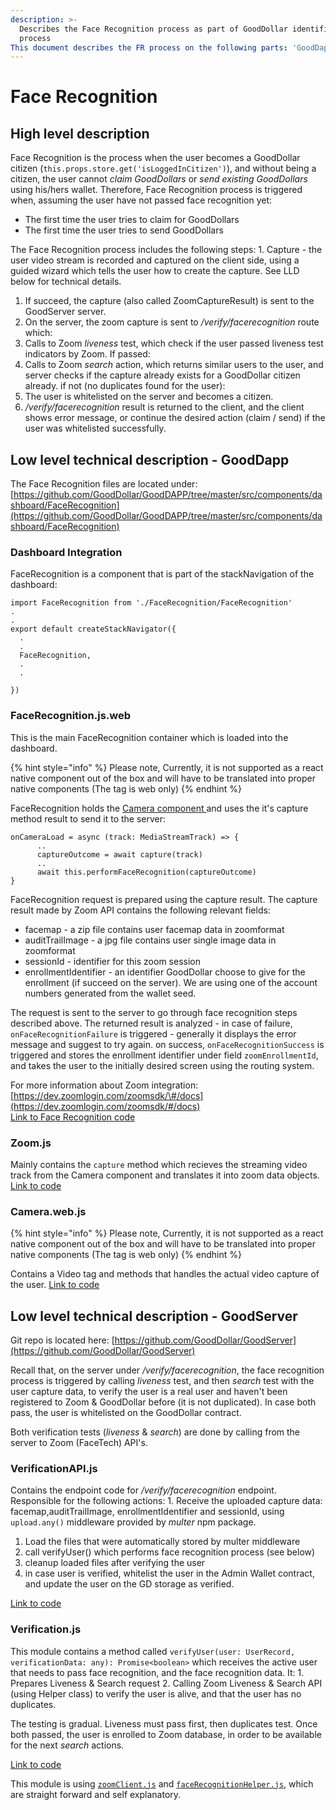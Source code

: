 ```yaml
---
description: >-
  Describes the Face Recognition process as part of GoodDollar identification
  process
This document describes the FR process on the following parts: 'GoodDapp (client side), GoodServer (server side)'
---
```


# Face Recognition

## High level description

Face Recognition is the process when the user becomes a GoodDollar citizen \(`this.props.store.get('isLoggedInCitizen')`\), and without being a citizen, the user cannot _claim GoodDollars_ or _send existing GoodDollars_ using his/hers wallet. Therefore, Face Recognition process is triggered when, assuming the user have not passed face recognition yet:

* The first time the user tries to claim for GoodDollars
* The first time the user tries to send GoodDollars

The Face Recognition process includes the following steps: 1. Capture - the user video stream is recorded and captured on the client side, using a guided wizard which tells the user how to create the capture. See LLD below for technical details.

1. If succeed, the capture \(also called ZoomCaptureResult\) is sent to the GoodServer server.
2. On the server, the zoom capture is sent to _/verify/facerecognition_ route which:
3. Calls to Zoom _liveness_ test, which check if the user passed liveness test indicators by Zoom. If passed:
4. Calls to Zoom _search_ action, which returns similar users to the user, and server checks if the capture already exists for a GoodDollar citizen already. if not \(no duplicates found for the user\):
5. The user is whitelisted on the server and becomes a citizen.
6. _/verify/facerecognition_ result is returned to the client, and the client shows error message, or continue the desired action \(claim / send\) if the user was whitelisted successfully.

## Low level technical description - GoodDapp

The Face Recognition files are located under: [https://github.com/GoodDollar/GoodDAPP/tree/master/src/components/dashboard/FaceRecognition](https://github.com/GoodDollar/GoodDAPP/tree/master/src/components/dashboard/FaceRecognition)

### Dashboard Integration

FaceRecognition is a component that is part of the stackNavigation of the dashboard:

```text
import FaceRecognition from './FaceRecognition/FaceRecognition'
.
.
export default createStackNavigator({
  .
  .
  FaceRecognition,
  .
  .

})
```

### FaceRecognition.js.web

This is the main FaceRecognition container which is loaded into the dashboard.

{% hint style="info" %}
Please note, Currently, it is not supported as a react native component out of the box and will have to be translated into proper native components \(The tag is web only\)
{% endhint %}

FaceRecognition holds the [Camera component ](https://github.com/GoodDollar/GoodDAPP/blob/a6dbf966ac45660f50165979b95c08fdcea24000/src/components/dashboard/FaceRecognition/Camera.web.js)and uses the it's capture method result to send it to the server:

```text
onCameraLoad = async (track: MediaStreamTrack) => {
      ..
      captureOutcome = await capture(track) 
      ..
      await this.performFaceRecognition(captureOutcome)
}
```

FaceRecognition request is prepared using the capture result. The capture result made by Zoom API contains the following relevant fields:

* facemap - a zip file contains user facemap data in zoomformat
* auditTrailImage - a jpg file contains user single image data in zoomformat
* sessionId - identifier for this zoom session
* enrollmentIdentifier - an identifier GoodDollar choose to give for the enrollment \(if succeed on the server\). We are using one of the account numbers generated from the wallet seed.

The request is sent to the server to go through face recognition steps described above. The returned result is analyzed - in case of failure, `onFaceRecognitionFailure` is triggered - generally it displays the error message and suggest to try again. on success, `onFaceRecognitionSuccess` is triggered and stores the enrollment identifier under field `zoomEnrollmentId`, and takes the user to the initially desired screen using the routing system.

For more information about Zoom integration: [https://dev.zoomlogin.com/zoomsdk/\#/docs](https://dev.zoomlogin.com/zoomsdk/#/docs)  
[Link to Face Recognition code](https://github.com/GoodDollar/GoodDAPP/blob/a6dbf966ac45660f50165979b95c08fdcea24000/src/components/dashboard/FaceRecognition/FaceRecognition.web.js)

### Zoom.js

Mainly contains the `capture` method which recieves the streaming video track from the Camera component and translates it into zoom data objects. [Link to code](https://github.com/GoodDollar/GoodDAPP/blob/a6dbf966ac45660f50165979b95c08fdcea24000/src/components/dashboard/FaceRecognition/Zoom.js)

### Camera.web.js

{% hint style="info" %}
Please note, Currently, it is not supported as a react native component out of the box and will have to be translated into proper native components \(The tag is web only\)
{% endhint %}

Contains a Video tag and methods that handles the actual video capture of the user. [Link to code](https://github.com/GoodDollar/GoodDAPP/blob/a6dbf966ac45660f50165979b95c08fdcea24000/src/components/dashboard/FaceRecognition/Camera.web.js)

## Low level technical description - GoodServer

Git repo is located here: [https://github.com/GoodDollar/GoodServer](https://github.com/GoodDollar/GoodServer)

Recall that, on the server under _/verify/facerecognition_, the face recognition process is triggered by calling _liveness_ test, and then _search_ test with the user capture data, to verify the user is a real user and haven't been registered to Zoom & GoodDollar before \(it is not duplicated\). In case both pass, the user is whitelisted on the GoodDollar contract.

Both verification tests \(_liveness_ & _search_\) are done by calling from the server to Zoom \(FaceTech\) API's.

### VerificationAPI.js

Contains the endpoint code for _/verify/facerecognition_ endpoint. Responsible for the following actions: 1. Receive the uploaded capture data: facemap,auditTrailImage, enrollmentIdentifier and sessionId, using `upload.any()` middleware provided by _multer_ npm package.

1. Load the files that were automatically stored by multer middleware
2. call verifyUser\(\) which performs face recognition process \(see below\)
3. cleanup loaded files after verifying the user
4. in case user is verified, whitelist the user in the Admin Wallet contract, and update the user on the GD storage as verified.

[Link to code](https://github.com/GoodDollar/GoodServer/blob/0c4b6124a97f719bbf4f75a8d4edde58715fa01b/src/server/verification/verificationAPI.js)

### Verification.js

This module contains a method called `verifyUser(user: UserRecord, verificationData: any): Promise<boolean>` which receives the active user that needs to pass face recognition, and the face recognition data. It: 1. Prepares Liveness & Search request 2. Calling Zoom Liveness & Search API \(using Helper class\) to verify the user is alive, and that the user has no duplicates.

The testing is gradual. Liveness must pass first, then duplicates test. Once both passed, the user is enrolled to Zoom database, in order to be available for the next _search_ actions.

[Link to code](https://github.com/GoodDollar/GoodServer/blob/0c4b6124a97f719bbf4f75a8d4edde58715fa01b/src/server/verification/verification.js)

This module is using [`zoomClient.js`](https://github.com/GoodDollar/GoodServer/blob/0c4b6124a97f719bbf4f75a8d4edde58715fa01b/src/server/verification/faceRecognition/zoomClient.js) and [`faceRecognitionHelper.js`](https://github.com/GoodDollar/GoodServer/blob/0c4b6124a97f719bbf4f75a8d4edde58715fa01b/src/server/verification/faceRecognition/faceRecognitionHelper.js), which are straight forward and self explanatory.

